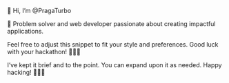 👋 Hi, I’m @PragaTurbo

🚀 Problem solver and web developer passionate about creating impactful applications.

Feel free to adjust this snippet to fit your style and preferences. Good luck with your hackathon! 🌟👩‍💻

I’ve kept it brief and to the point. You can expand upon it as needed. Happy hacking! 🚀👩‍💻
